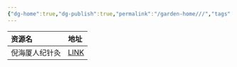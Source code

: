 ```yaml
---
{"dg-home":true,"dg-publish":true,"permalink":"/garden-home///","tags":"gardenEntry","dgPassFrontmatter":true}
---
```


|     资源名     | 地址                                                 |
|:--------------|:---------------------------------------------------- |
| 倪海厦人纪针灸 | [LINK](https://www.bilibili.com/video/BV1mD4y1r7Df/) |

